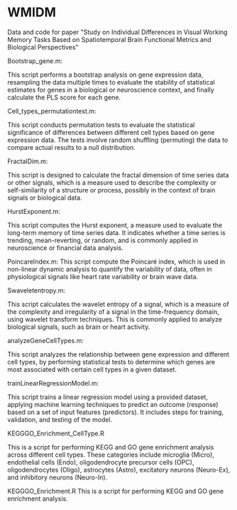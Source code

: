 # WMIDM
Data and code for paper "Study on Individual Differences in Visual Working Memory Tasks Based on Spatiotemporal Brain Functional Metrics and Biological Perspectives"

Bootstrap_gene.m:

This script performs a bootstrap analysis on gene expression data, resampling the data multiple times to evaluate the stability of statistical estimates for genes in a biological or neuroscience context, and finally calculate the PLS score for each gene.

Cell_types_permutationtest.m:

This script conducts permutation tests to evaluate the statistical significance of differences between different cell types based on gene expression data. The tests involve random shuffling (permuting) the data to compare actual results to a null distribution.

FractalDim.m:

This script is designed to calculate the fractal dimension of time series data or other signals, which is a measure used to describe the complexity or self-similarity of a structure or process, possibly in the context of brain signals or biological data.

HurstExponent.m:

This script computes the Hurst exponent, a measure used to evaluate the long-term memory of time series data. It indicates whether a time series is trending, mean-reverting, or random, and is commonly applied in neuroscience or financial data analysis.

PoincareIndex.m:
This script compute the Poincaré index, which is used in non-linear dynamic analysis to quantify the variability of data, often in physiological signals like heart rate variability or brain wave data.

Swaveletentropy.m:

This script calculates the wavelet entropy of a signal, which is a measure of the complexity and irregularity of a signal in the time-frequency domain, using wavelet transform techniques. This is commonly applied to analyze biological signals, such as brain or heart activity.

analyzeGeneCellTypes.m:

This script analyzes the relationship between gene expression and different cell types, by performing statistical tests to determine which genes are most associated with certain cell types in a given dataset.

trainLinearRegressionModel.m:

This script trains a linear regression model using a provided dataset, applying machine learning techniques to predict an outcome (response) based on a set of input features (predictors). It includes steps for training, validation, and testing of the model.

KEGGGO_Enrichment_CellType.R

This is a script for performing KEGG and GO gene enrichment analysis across different cell types. These categories include microglia (Micro), endothelial cells (Endo), oligodendrocyte precursor cells (OPC), oligodendrocytes (Oligo), astrocytes (Astro), excitatory neurons (Neuro-Ex), and inhibitory neurons (Neuro-In).

KEGGGO_Enrichment.R
This is a script for performing KEGG and GO gene enrichment analysis.
